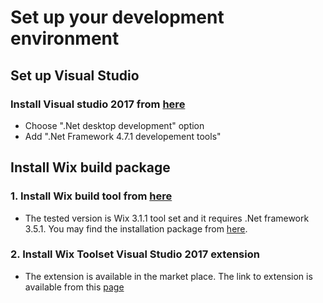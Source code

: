 <!-- Copyright (c) Microsoft Corporation. All rights reserved.
     Licensed under the MIT License. -->
# Set up your development environment

## Set up Visual Studio

### Install Visual studio 2017 from [here](https://visualstudio.microsoft.com/vs/)
- Choose ".Net desktop development" option
- Add ".Net Framework 4.7.1 developement tools"

## Install Wix build package

### 1. Install Wix build tool from [here](https://visualstudio.microsoft.com/vs/)
- The tested version is Wix 3.1.1 tool set and it requires .Net framework 3.5.1. You may find the installation package from [here](https://www.microsoft.com/en-US/download/details.aspx?id=25150).

### 2. Install Wix Toolset Visual Studio 2017 extension
- The extension is available in the market place. The link to extension is available from this [page](http://wixtoolset.org/releases/)







